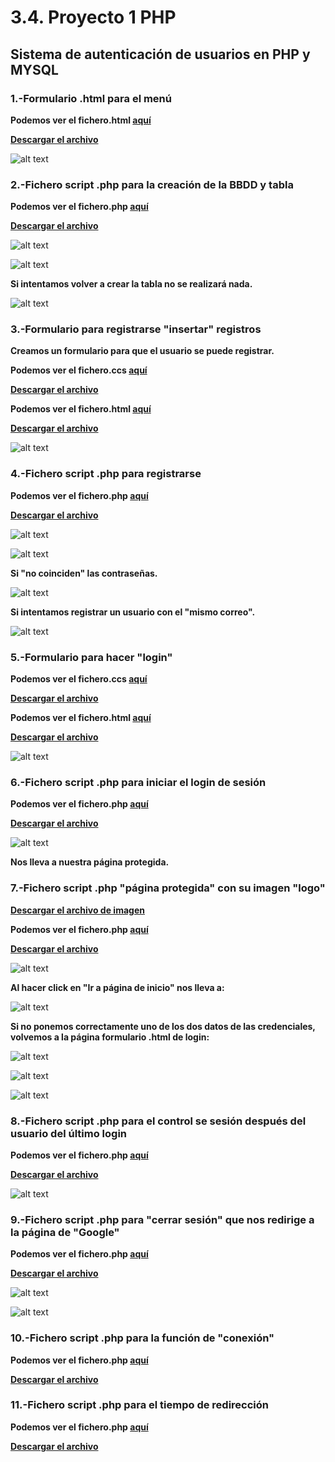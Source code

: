 # 3.4. Proyecto 1 PHP

## Sistema de autenticación de usuarios en PHP y MYSQL

### 1.-Formulario .html para el menú

**Podemos ver el fichero.html [aquí](operacionesBBDD_html.md)**

**[Descargar el archivo](operacionesBBDD.html.zip)**

![alt text](image.png)

### 2.-Fichero script .php para la creación de la BBDD y tabla

**Podemos ver el fichero.php [aquí](crearBBDD_php.md)**

**[Descargar el archivo](crearBBDD.php)**

![alt text](image-1.png)

![alt text](image-2.png)

**Si intentamos volver a crear la tabla no se realizará nada.**

![alt text](image-3.png)

### 3.-Formulario para registrarse "insertar" registros

**Creamos un formulario para que el usuario se puede registrar.**

**Podemos ver el fichero.ccs [aquí](estilos_ccs.md)**

**[Descargar el archivo](estilos.ccs)**

**Podemos ver el fichero.html [aquí](registro_html.md)**

**[Descargar el archivo](registro.html.zip)**

![alt text](image-4.png)

### 4.-Fichero script .php para registrarse

**Podemos ver el fichero.php [aquí](insertar_php.md)**

**[Descargar el archivo](insertar.php)**

![alt text](image-5.png)

![alt text](image-8.png)

**Si "no coinciden" las contraseñas.**

![alt text](image-6.png)

**Si intentamos registrar un usuario con el "mismo correo".**

![alt text](image-7.png)

### 5.-Formulario para hacer "login"

**Podemos ver el fichero.ccs [aquí](inicio_css.md)**

**[Descargar el archivo](inicio.css.zip)**

**Podemos ver el fichero.html [aquí](login_html.md)**

**[Descargar el archivo](login.html.zip)**

![alt text](image-9.png)

### 6.-Fichero script .php para iniciar el login de sesión

**Podemos ver el fichero.php [aquí](login_php.md)**

**[Descargar el archivo](login.php)**

![alt text](image-15.png)

**Nos lleva a nuestra página protegida.**

### 7.-Fichero script .php "página protegida" con su imagen "logo"

**[Descargar el archivo de imagen](7883511.jpg)**

**Podemos ver el fichero.php [aquí](protegida_php.md)**

**[Descargar el archivo](protegida.php)**

![alt text](image-11.png)

**Al hacer click en "Ir a página de inicio" nos lleva a:**

![alt text](image.png)

**Si no ponemos correctamente uno de los dos datos de las credenciales, volvemos a la página formulario .html de login:**

![alt text](image-12.png)

![alt text](image-13.png)

![alt text](image-14.png)

### 8.-Fichero script .php para el control se sesión después del usuario del último login

**Podemos ver el fichero.php [aquí](control_sesion_php.md)**

**[Descargar el archivo](control_sesion.php)**

![alt text](image-16.png)

### 9.-Fichero script .php para "cerrar sesión" que nos redirige a la página de "Google"

**Podemos ver el fichero.php [aquí](logout_php.md)**

**[Descargar el archivo](logout.php)**

![alt text](image-17.png)

![alt text](image-18.png)

### 10.-Fichero script .php para la función de "conexión"

**Podemos ver el fichero.php [aquí](connection_php.md)**

**[Descargar el archivo](connection.php)**

### 11.-Fichero script .php para el tiempo de redirección

**Podemos ver el fichero.php [aquí](redirec_tiempo_php.md)**

**[Descargar el archivo](redirec_tiempo.php)**
